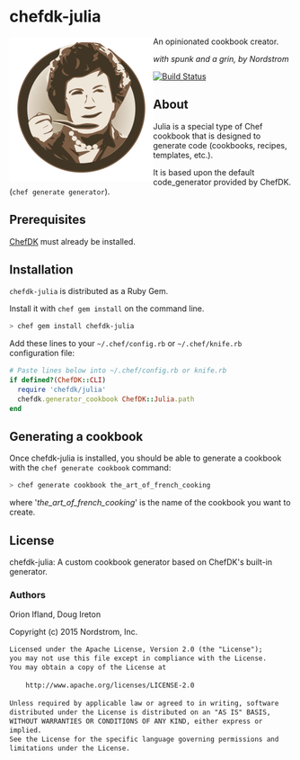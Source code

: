 # chefdk-julia
<img src='https://raw.githubusercontent.com/Nordstrom/chefdk-julia/master/julia-icon.svg' style='float:left'/>
An opinionated cookbook creator.

_with spunk and a grin, by Nordstrom_

[![Build Status](https://travis-ci.org/Nordstrom/chefdk-julia.svg?branch=master)](https://travis-ci.org/Nordstrom/chefdk-julia)

## About
Julia is a special type of Chef cookbook that is designed to generate code (cookbooks, recipes, templates, etc.).

It is based upon the default code_generator provided by ChefDK.
(`chef generate generator`).

## Prerequisites
[ChefDK](https://downloads.chef.io/chef-dk/) must already be installed.

## Installation
`chefdk-julia` is distributed as a Ruby Gem.

Install it with `chef gem install` on the command line.

```bash
> chef gem install chefdk-julia
```

Add these lines to your `~/.chef/config.rb` or `~/.chef/knife.rb` configuration file:

```ruby
# Paste lines below into ~/.chef/config.rb or knife.rb
if defined?(ChefDK::CLI)
  require 'chefdk/julia'
  chefdk.generator_cookbook ChefDK::Julia.path
end
```

## Generating a cookbook
Once chefdk-julia is installed, you should be able to generate a cookbook with the `chef generate cookbook` command:

```bash
> chef generate cookbook the_art_of_french_cooking
```

where '*the_art_of_french_cooking*' is the name of the cookbook you want to create.

## License

chefdk-julia: A custom cookbook generator based on ChefDK's built-in generator.

### Authors
Orion Ifland, Doug Ireton

Copyright (c) 2015 Nordstrom, Inc.

```text
Licensed under the Apache License, Version 2.0 (the "License");
you may not use this file except in compliance with the License.
You may obtain a copy of the License at

    http://www.apache.org/licenses/LICENSE-2.0

Unless required by applicable law or agreed to in writing, software
distributed under the License is distributed on an "AS IS" BASIS,
WITHOUT WARRANTIES OR CONDITIONS OF ANY KIND, either express or implied.
See the License for the specific language governing permissions and
limitations under the License.
```
